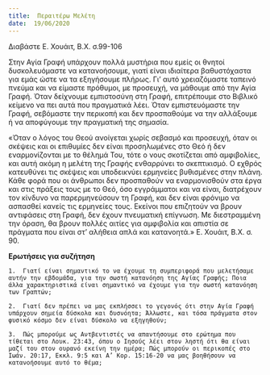 ```yaml
---
title:  Περαιτέρω Μελέτη
date:  19/06/2020
---
```


Διαβάστε Ε. Χουάιτ, Β.Χ. σ.99-106

Στην Αγία Γραφή υπάρχουν πολλά μυστήρια που εμείς οι θνητοί δυσκολευόμαστε να κατανοήσουμε, γιατί είναι ιδιαίτερα βαθυστόχαστα για εμάς ώστε να τα εξηγήσουμε πλήρως. Γι’ αυτό χρειαζόμαστε ταπεινό πνεύμα και να είμαστε πρόθυμοι, με προσευχή, να μάθουμε από την Αγία Γραφή. Όταν δείχνουμε εμπιστοσύνη στη Γραφή, επιτρέπουμε στο Βιβλικό κείμενο να πει αυτά που πραγματικά λέει. Όταν εμπιστευόμαστε την Γραφή, σεβόμαστε την περικοπή και δεν προσπαθούμε να την αλλάξουμε ή να αποφύγουμε την πραγματική της σημασία.

«Όταν ο λόγος του Θεού ανοίγεται χωρίς σεβασμό και προσευχή, όταν οι σκέψεις και οι επιθυμίες δεν είναι προσηλωμένες στο Θεό ή δεν εναρμονίζονται με το θέλημά Του, τότε ο νους σκοτίζεται από αμφιβολίες, και αυτή ακόμη η μελέτη της Γραφής ενθαρρύνει το σκεπτικισμό. Ο εχθρός κατευθύνει τις σκέψεις και υποδεικνύει ερμηνείες βυθισμένες στην πλάνη. Κάθε φορά που οι άνθρωποι δεν προσπαθούν να εναρμονισθούν στα έργα και στις πράξεις τους με το Θεό, όσο εγγράμματοι και να είναι, διατρέχουν τον κίνδυνο να παρερμηνεύσουν τη Γραφή, και δεν είναι φρόνιμο να ασπασθεί κανείς τις ερμηνείες τους. Εκείνοι που επιζητούν να βρουν αντιφάσεις στη Γραφή, δεν έχουν πνευματική επίγνωση. Με διεστραμμένη την όραση, θα βρουν πολλές αιτίες για αμφιβολία και απιστία σε πράγματα που είναι στ’ αλήθεια απλά και κατανοητά.» Ε. Χουάιτ, Β.Χ. σ. 90.

**Ερωτήσεις για συζήτηση**

`1.	 Γιατί είναι σημαντικό το να έχουμε τη συμπεριφορά που μελετήσαμε αυτήν την εβδομάδα, για την σωστή κατανόηση της Αγίας Γραφής; Ποια άλλα χαρακτηριστικά είναι σημαντικό να έχουμε για την σωστή κατανόηση των Γραπτών;`

`2.	 Γιατί δεν πρέπει να μας εκπλήσσει το γεγονός ότι στην Αγία Γραφή υπάρχουν σημεία δύσκολα και δυσνόητα; Άλλωστε, και τόσα πράγματα στον φυσικό κόσμο δεν είναι δύσκολο να εξηγηθούν;`

`3.	 Πώς μπορούμε ως Αντβεντιστές να απαντήσουμε στο ερώτημα που τίθεται στο Λουκ. 23:43, όπου ο Ιησούς λέει στον ληστή ότι θα είναι μαζί του στον ουρανό εκείνη την ημέρα; Πώς μπορούν οι περικοπές στο Ιωάν. 20:17, Εκκλ. 9:5 και Α’ Κορ. 15:16-20 να μας βοηθήσουν να κατανοήσουμε αυτό το θέμα;`
